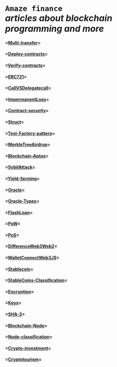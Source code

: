`Amaze finance`                                 
*articles about blockchain programming and more*
============================================================

#### =[Multi-transfer](https://github.com/amaze-finance/Articles/tree/main/Multi-transfer)=

#### =[Deploy-contracts](https://github.com/amaze-finance/Articles/tree/main/Deploy-contracts)=

#### =[Verify-contracts](https://github.com/amaze-finance/Articles/tree/main/Verify-contracts)=

#### =[ERC721](https://github.com/amaze-finance/Articles/blob/main/ERC721.md)=

#### =[CallVSDelegatecall](https://github.com/amaze-finance/Articles/blob/main/CallVSDelegatecall.md)=

#### =[ImpermanentLoss](https://github.com/amaze-finance/Articles/blob/main/ImpermanentLoss.md)=

#### =[Contract-security](https://github.com/amaze-finance/Articles/blob/main/Contract-security.md)=

#### =[Struct](https://github.com/amaze-finance/Articles/blob/main/Struct.md)=

#### =[Test-Factory-pattern](https://github.com/amaze-finance/Articles/tree/main/Test-Factory-pattern)=

#### =[MerkleTreeAirdrop](https://github.com/amaze-finance/Articles/blob/main/MerkleTreeAirdrop.md)=

#### =[Blockchain-Aptos](https://github.com/amaze-finance/Articles/blob/main/Blockchain-Aptos.md)=

#### =[SybilAttack](https://github.com/amaze-finance/Articles/blob/main/SybilAttack.md)=

#### =[Yield-farming](https://github.com/amaze-finance/Articles/blob/main/Yield-farming.md)=

#### =[Oracle](https://github.com/amaze-finance/Articles/blob/main/Oracle.md)=

#### =[Oracle-Types](https://github.com/amaze-finance/Articles/blob/main/Oracle-Types.md)=

#### =[FlashLoan](https://github.com/amaze-finance/Articles/blob/main/FlashLoan.md)=

#### =[PoW](https://github.com/amaze-finance/Articles/blob/main/PoW.md)=

#### =[PoS](https://github.com/amaze-finance/Articles/blob/main/PoS.md)=

#### =[DifferenceWeb3Web2](https://github.com/amaze-finance/Articles/blob/main/DifferenceWeb3Web2.md)=

#### =[WalletCoonectWeb3JS](https://github.com/amaze-finance/Articles/blob/main/WalletCoonectWeb3JS.md)=

#### =[Stablecoin](https://github.com/amaze-finance/Amaze-Articles/blob/main/Stablecoin.md)=

#### =[StableCoins-Classification](https://github.com/amaze-finance/Amaze-Articles/blob/main/StableCoins-Classification.md)=

#### =[Encryption](https://github.com/amaze-finance/Amaze-Articles/blob/main/Encryption.md)=

#### =[Keys](https://github.com/amaze-finance/Amaze-Articles/blob/main/Keys.md)=

#### =[SHA-3](https://github.com/amaze-finance/Amaze-Articles/blob/main/SHA-3.md)=

#### =[Blockchain-Node](https://github.com/amaze-finance/Amaze-Articles/blob/main/Blockchain-Node.md)=

#### =[Node-classification](https://github.com/amaze-finance/Amaze-Articles/blob/main/Node-classification.md)=

#### =[Crypto-investment](https://github.com/amaze-finance/Amaze-Articles/blob/main/Crypto-investment.md)=

#### =[Cryptotourism](https://github.com/amaze-finance/Amaze-Articles/blob/main/Cryptotourism.md)=
